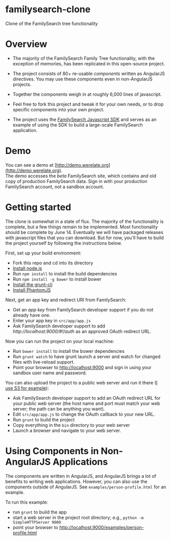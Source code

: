 familysearch-clone
==================

Clone of the FamilySearch tree functionality

Overview
========

* The majority of the FamilySearch Family Tree functionality, with the exception of memories, 
has been replicated in this open-source project. 

* The project consists of 80+ re-usable _components_ written as AngularJS directives.
You may use these components even in non-AngularJS projects.

* Together the components weigh in at roughly 6,000 lines of javascript.

* Feel free to fork this project and tweak it for your own needs, or to drop specific components into your own project.
 
* The project uses the [FamilySearch Javascript SDK](https://github.com/rootsdev/familysearch-javascript-sdk)
and serves as an example of using the SDK to build a large-scale FamilySearch application.

Demo
====

You can see a demo at [http://demo.werelate.org](http://demo.werelate.org).  
The demo accesses the _beta_ FamilySearch site, which contains and old copy of production FamilySearch data.
Sign in with your production FamilySearch account, not a sandbox account.

Getting started
===============

The clone is somewhat in a state of flux. 
The majority of the functionality is complete, but a few things remain to be implemented.
Most functionality should be complete by June 14.
Eventually we will have packaged releases with javascript files that you can download.
But for now, you'll have to build the project yourself by following the instructions below.

First, set up your build environment:

* Fork this repo and cd into its directory
* [Install node.js](http://nodejs.org/)
* Run `npm install` to install the build dependencies
* Run `npm install -g bower` to install bower
* [Install the grunt-cli ](http://gruntjs.com/getting-started#installing-the-cli)
* [Install PhantomJS](http://phantomjs.org/download.html)

Next, get an app key and redirect URI from FamilySearch:

* Get an _app key_ from FamilySearch developer support if you do not already have one.
* Enter your app key in `src/app/app.js`
* Ask FamilySearch developer support to add _http://localhost:9000/#!/auth_ as an approved OAuth redirect URL.

Now you can run the project on your local machine:

* Run `bower install` to install the bower dependencies
* Run `grunt watch` to have grunt launch a server and watch for changed files with live-reload support.
* Point your browser to [http://localhost:9000](http://localhost:9000) 
and sign in using your sandbox user name and password.

You can also upload the project to a public web server and run it there 
([I use S3 for example](http://docs.aws.amazon.com/AmazonS3/latest/dev/WebsiteHosting.html)):  

* Ask FamilySearch developer support to add an OAuth redirect URL for your public web server 
(the host name and port must match your web server; the path can be anything you want).
* Edit `src/app/app.js` to change the OAuth callback to your new URL.  
* Run `grunt` to build the project
* Copy everything in the `bin` directory to your web server
* Launch a browser and navigate to your web server.

Using Components in Non-AngularJS Applications
==============================================

The components are written in AngularJS, and AngularJS brings a lot of benefits to writing web applications.
However, you can also use the components outside of AngularJS.
See `examples/person-profile.html` for an example.
 
To run this example:

* run `grunt` to build the app
* start a web server in the project root directory; e.g., `python -m SimpleHTTPServer 9000`
* point your browser to 
[http://localhost:9000/examples/person-profile.html](http://localhost:9000/examples/person-profile.html)